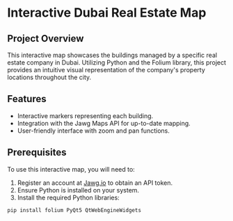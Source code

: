 # Interactive Dubai Real Estate Map

## Project Overview
This interactive map showcases the buildings managed by a specific real estate company in Dubai. Utilizing Python and the Folium library, this project provides an intuitive visual representation of the company's property locations throughout the city.

## Features
- Interactive markers representing each building.
- Integration with the Jawg Maps API for up-to-date mapping.
- User-friendly interface with zoom and pan functions.

## Prerequisites
To use this interactive map, you will need to:
1. Register an account at [Jawg.io](https://jawg.io) to obtain an API token.
2. Ensure Python is installed on your system.
3. Install the required Python libraries:

```bash
pip install folium PyQt5 QtWebEngineWidgets
